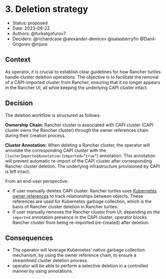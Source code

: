 # 3. Deletion strategy

* Status: proposed
* Date: 2023-08-22
* Authors: @furkatgofurov7
* Deciders: @richardcase @alexander-demicev @salasberryfin @Danil-Grigorev @mjura

## Context

As operator, it is crucial to establish clear guidelines for how Rancher turtles handle cluster deletion operations. The objective is to facilitate the removal of a CAPI-imported cluster from Rancher, ensuring that it no longer appears in the Rancher UI, all while keeping the underlying CAPI cluster intact.

## Decision

The deletion workflow is structured as follows:

**Ownership Chain:** Rancher cluster is associated with CAPI cluster (CAPI cluster owns the Rancher cluster) through the owner references chain during their creation process.

**Cluster Annotation:** When deleting a Rancher cluster, the operator will annotate the corresponding CAPI cluster with the `ClusterImportedAnnotation` (`imported=“true”`) annotation. This annotation will prevent automatic re-import of the CAPI cluster after corresponding Rancher cluster deletion. The underlying infrastructure provisioned by CAPI is left intact.

From an end-user perspective:

* If user manually deletes CAPI cluster. Rancher turtles uses [Kubernetes owner references](https://kubernetes.io/docs/concepts/overview/working-with-objects/owners-dependents/) to track relationships between objects. These references are used for Kubernetes garbage collection, which is the basis of Rancher cluster deletion in Rancher turtles.
* If user manually removes the Rancher cluster from UI: depending on the `imported` annotation presence in the CAPI cluster, operator blocks Rancher cluster from being re-imported (re-created) after deletion. 

## Consequences

- The operator will leverage Kubernetes' native garbage collection mechanism, by using the owner reference chain, to ensure a streamlined cluster deletion process.
- operator will be able to perform a selective deletion in a controlled manner by using annotations.